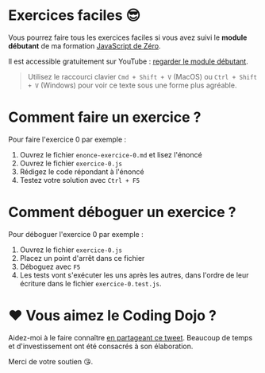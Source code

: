 # Exercices faciles 😎

Vous pourrez faire tous les exercices faciles si vous avez suivi le **module débutant** de ma formation [JavaScript de Zéro](https://www.javascriptdezero.com).

Il est accessible gratuitement sur YouTube : [regarder le module débutant](https://www.youtube.com/watch?v=JeqZNiAhnlE&list=PLyj4q0fkISxAPXLZqNq5gCKcCVLBqL9nB).

> Utilisez le raccourci clavier `Cmd + Shift + V` (MacOS) ou `Ctrl + Shift + V` (Windows) pour voir ce texte sous une forme plus agréable.

# Comment faire un exercice ?

Pour faire l'exercice 0 par exemple :
1. Ouvrez le fichier `enonce-exercice-0.md` et lisez l'énoncé
2. Ouvrez le fichier `exercice-0.js`
3. Rédigez le code répondant à l'énoncé
4. Testez votre solution avec `Ctrl + F5`

# Comment déboguer un exercice ?

Pour déboguer l'exercice 0 par exemple :
1. Ouvrez le fichier `exercice-0.js`
2. Placez un point d'arrêt dans ce fichier
3. Déboguez avec `F5`
4. Les tests vont s'exécuter les uns après les autres, dans l'ordre de leur écriture dans le fichier `exercice-0.test.js`.

# ❤️ Vous aimez le Coding Dojo ?

Aidez-moi à le faire connaître [en partageant ce tweet](https://twitter.com/intent/tweet?text=D%C3%A9couvrez%20l%27excellent%20%28et%20gratuit%20%21%29%20Coding%20Dojo%20de%20la%20formation%20JavaScript%20de%20Z%C3%A9ro%20et%20entra%C3%AEnez-vous%20%C3%A0%20d%C3%A9velopper%20en%20JavaScript%20avec%20des%20exercices%20en%20Fran%C3%A7ais%20directement%20depuis%20VSCode.&url=https%3A%2F%2Fgithub.com%2Fjavascriptdezero%2Fcoding-dojo&via=JeremyMouzin&related=JeremyMouzin&hashtags=JavaScript,CodingDojo).
Beaucoup de temps et d'investissement ont été consacrés à son élaboration.

Merci de votre soutien 😘.